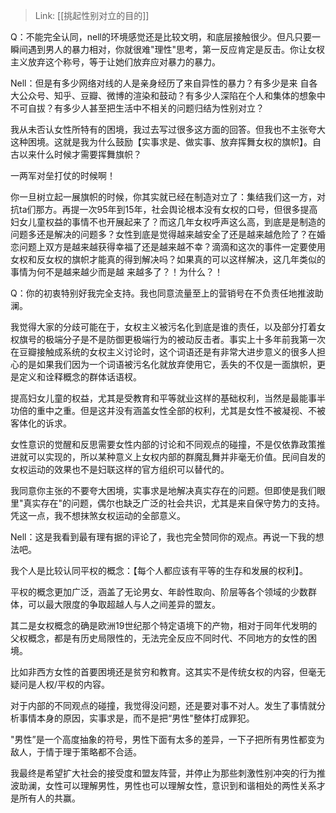 > Link: [[挑起性别对立的目的]]

Q：不能完全认同，nell的环境感觉还是比较文明，和底层接触很少。但凡只要一瞬间遇到男人的暴力相对，你就很难"理性"思考，第一反应肯定是反击。你让女杈主义放弃这个称号，等于让她们放弃应对暴力的暴力。

Nell：但是有多少网络对线的人是亲身经历了来自异性的暴力？有多少是来
自各大公众号、知乎、豆瓣、微博的渲染和鼓动？有多少人深陷在个人和集体的想象中不可自拔？有多少人甚至把生活中不相关的问题归结为性别对立？

我从未否认女性所特有的困境，我过去写过很多这方面的回答。但我也不主张夸大这种困境。这就是我为什么鼓励【实事求是、做实事、放弃挥舞女权的旗帜】。自古以来什么时候才需要挥舞旗帜？

一两军对垒打仗的时候啊！

你一旦树立起一展旗帜的时候，你其实就已经在制造对立了：集结我们这一方，对抗ta们那方。再提一次95年到15年，社会舆论根本没有女权的口号，但很多提高妇女儿童权益的事情不也开展起来了？而这几年女权呼声这么高，到底是是制造的问题多还是解决的问题多？女性到底是觉得越来越安全了还是越来越危险了？在婚恋问题上双方是越来越获得幸福了还是越来越不幸？滴滴和这次的事件一定要使用女权和反女权的旗帜才能真的得到解决吗？如果真的可以这样解决，这几年类似的事情为何不是越来越少而是越
来越多了？！为什么？！

Q：你的初衷特别好我完全支持。我也同意流量至上的营销号在不负责任地推波助澜。

我觉得大家的分歧可能在于，女权主义被污名化到底是谁的责任，以及部分打着女权旗号的极端分子是不是防御更极端行为的被动反击者。事实上十多年前我第一次在豆瓣接触成系统的女权主义讨论时，这个词语还是有非常大进步意义的很多人担心的是如果我们因为一个词语被污名化就放弃使用它，丢失的不仅是一面旗帜，更是定义和诠释概念的群体话语杈。

提高妇女儿童的权益，尤其是受教育和平等就业这样的基础权利，当然是最能事半功倍的重中之重。但是这并没有涵盖女性全部的权利，尤其是女性不被凝视、不被客体化的诉求。

女性意识的觉醒和反思需要女性内部的讨论和不同观点的碰撞，不是仅依靠政策推进就可以实现的，所以某种意义上女权内部的群魔乱舞并非毫无价值。民间自发的女权运动的效果也不是妇联这样的官方组织可以替代的。

我同意你主张的不要夸大困境，实事求是地解决真实存在的问题。但即使是我们眼里"真实存在"的问题，偶尔也缺乏广泛的社会共识，尤其是来自保守势力的支持。凭这一点，我不想抹煞女权运动的全部意义。

Nell：这是我看到最有理有据的评论了，我也完全赞同你的观点。再说一下我的想法吧。

我个人是比较认同平权的概念：【每个人都应该有平等的生存和发展的权利】。

平权的概念更加广泛，涵盖了无论男女、年龄性取向、阶层等各个领域的少数群体，可以最大限度的争取超越人与人之间差异的盟友。

其二是女权概念的确是欧洲19世纪那个特定语境下的产物，相对于同年代发明的父权概念，都是有历史局限性的，无法完全反应不同时代、不同地方的女性的困境。

比如非西方女性的首要困境还是贫穷和教育。这其实不是传统女权的内容，但毫无疑问是人权/平权的内容。

对于内部的不同观点的碰撞，我觉得没问题，还是要对事不对人。发生了事情就分析事情本身的原因，实事求是，而不是把“男性"整体打成罪犯。

"男性”是一个高度抽象的符号，男性下面有太多的差异，一下子把所有男性都变为敌人，于情于理于策略都不合适。

我最终是希望扩大社会的接受度和盟友阵营，并停止为那些刺激性别冲突的行为推波助澜，女性可以理解男性，男性也可以理解女性，意识到和谐相处的两性关系才是所有人的共赢。